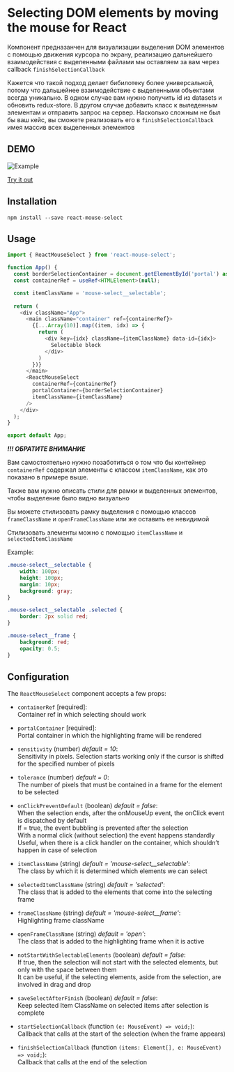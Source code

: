 # Selecting DOM elements by moving the mouse for React

Компонент предназанчен для визуализации выделения DOM элементов  с помощью движения курсора по экрану,
реализацию дальнейшего взаимодействия с выделенными файлами мы оставляем за вам
через callback `finishSelectionCallback`

Кажется что такой подход делает бибилотеку более универсальной,
потому что дальшейнее взаимодействие с выделенными объектами всегда уникально.
В одном случае вам нужно получить id из datasets и обновить redux-store.
В другом случае добавить класс к выледенным элементам и отправить запрос на сервер.
Насколько сложным не был бы ваш кейс, вы сможете реализовать его в `finishSelectionCallback`
имея массив всех выделенных элементов

## DEMO 
![Example](https://andreizanik.github.io/react-mouse-select/example.gif)

[Try it out](https://andreizanik.github.io/react-mouse-select)

## Installation
```
npm install --save react-mouse-select
```

## Usage
```typescript jsx
import { ReactMouseSelect } from 'react-mouse-select';

function App() {
  const borderSelectionContainer = document.getElementById('portal') as HTMLElement;
  const containerRef = useRef<HTMLElement>(null);

  const itemClassName = 'mouse-select__selectable';
  
  return (
    <div className="App">
      <main className="container" ref={containerRef}>
        {[...Array(10)].map((item, idx) => {
          return (
            <div key={idx} className={itemClassName} data-id={idx}>
              Selectable block
            </div>
          )
        })}
      </main>
      <ReactMouseSelect
        containerRef={containerRef}
        portalContainer={borderSelectionContainer}
        itemClassName={itemClassName}
      />
    </div>
  );
}

export default App;
```

_**!!! ОБРАТИТЕ ВНИМАНИЕ**_

Вам самостоятельно нужно позаботиться о том что бы контейнер `containerRef` содержал элементы с классом `itemClassName`,
как это показано в примере выше.

Также вам нужно описать стили для рамки и выделенных элементов,
чтобы выделение было видно визуально

Вы можете стилизовать рамку выделения с помощью классов `frameClassName` и `openFrameClassName`
или же оставить ее невидимой

Стилизовать элементы можно с помощью `itemClassName` и `selectedItemClassName`

Example:
```css
.mouse-select__selectable {
    width: 100px;
    height: 100px;
    margin: 10px;
    background: gray;
}

.mouse-select__selectable .selected {
    border: 2px solid red;
}

.mouse-select__frame {
    background: red;
    opacity: 0.5;
}
```

## Configuration

The `ReactMouseSelect` component accepts a few props:

* `containerRef` [required]:<br/>
  Container ref in which selecting should work


* `portalContainer`  [required]:<br/>
  Portal container in which the highlighting frame will be rendered


* `sensitivity` (number) _default = 10_:<br/>
  Sensitivity in pixels.
  Selection starts working only if the cursor is shifted for the specified number of pixels


* `tolerance` (number) _default = 0_:<br/>
  The number of pixels that must be contained in a frame for the element to be selected


* `onClickPreventDefault` (boolean) _default = false_:<br/>
  When the selection ends, after the onMouseUp event, the onClick event is dispatched by default
  <br/>If = true, the event bubbling is prevented after the selection
  <br/>With a normal click (without selection) the event happens standardly
  <br/>Useful, when there is a click handler on the container, which shouldn’t happen in case of selection


* `itemClassName` (string) _default = 'mouse-select__selectable'_:<br/>
  The class by which it is determined which elements we can select


* `selectedItemClassName` (string) _default = 'selected'_:<br/>
  The class that is added to the elements that come into the selecting frame


* `frameClassName` (string) _default = 'mouse-select__frame'_:<br/>
  Highlighting frame className


* `openFrameClassName` (string) _default = 'open'_:<br/>
  The class that is added to the highlighting frame when it is active


* `notStartWithSelectableElements` (boolean) _default = false_:<br/>
  If true, then the selection will not start with the selected elements, but only with the space between them
  <br/>It can be useful, if the selecting elements, aside from the selection, are involved in drag and drop


* `saveSelectAfterFinish` (boolean) _default = false_:<br/>
  Keep selected Item ClassName on selected items after selection is complete


* `startSelectionCallback` (function `(e: MouseEvent) => void;`):<br/>
  Callback that calls at the start of the selection (when the frame appears)
  
  
* `finishSelectionCallback` (function `(items: Element[], e: MouseEvent) => void;`):<br/>
  Callback that calls at the end of the selection